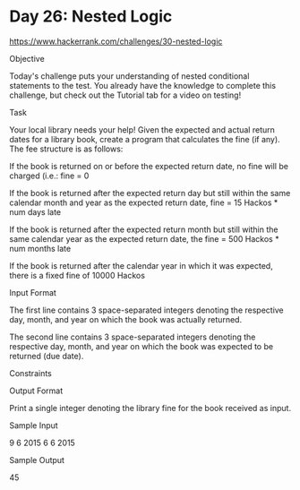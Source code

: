 # Day 26: Nested Logic

https://www.hackerrank.com/challenges/30-nested-logic


Objective 

Today's challenge puts your understanding of nested conditional statements to the test. You already have the knowledge to complete this challenge, but check out the Tutorial tab for a video on testing!

Task 

Your local library needs your help! Given the expected and actual return dates for a library book, create a program that calculates the fine (if any). The fee structure is as follows:

If the book is returned on or before the expected return date, no fine will be charged (i.e.: fine = 0

If the book is returned after the expected return day but still within the same calendar month and year as the expected return date, fine = 15 Hackos * num days late

If the book is returned after the expected return month but still within the same calendar year as the expected return date, the fine = 500 Hackos * num months late

If the book is returned after the calendar year in which it was expected, there is a fixed fine of 10000 Hackos

Input Format

The first line contains 3 space-separated integers denoting the respective day, month, and year on which the book was actually returned. 

The second line contains 3 space-separated integers denoting the respective day, month, and year on which the book was expected to be returned (due date).

Constraints

Output Format

Print a single integer denoting the library fine for the book received as input.

Sample Input

9 6 2015
6 6 2015

Sample Output

45
